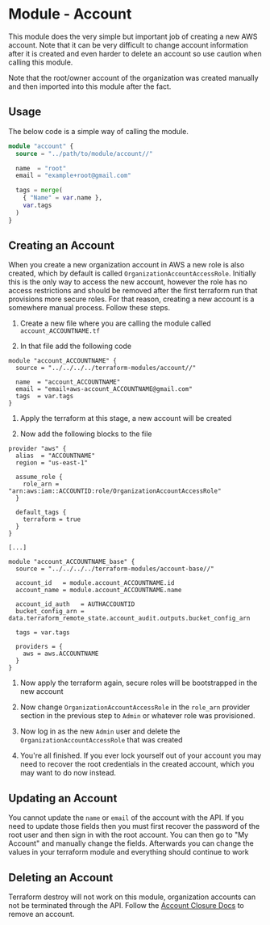 # Module - Account

This module does the very simple but important job of creating a new AWS account. Note that it can be very difficult to change account information after it is created and even harder to delete an account so use caution when calling this module.

Note that the root/owner account of the organization was created manually and then imported into this module after the fact.

## Usage

The below code is a simple way of calling the module.

```terraform
module "account" {
  source = "../path/to/module/account//"

  name  = "root"
  email = "example+root@gmail.com"

  tags = merge(
    { "Name" = var.name },
    var.tags
  )
}
```

## Creating an Account

When you create a new organization account in AWS a new role is also created, which by default is called `OrganizationAccountAccessRole`. Initially this is the only way to access the new account, however the role has no access restrictions and should be removed after the first terraform run that provisions more secure roles. For that reason, creating a new account is a somewhere manual process. Follow these steps.

1. Create a new file where you are calling the module called `account_ACCOUNTNAME.tf`

1. In that file add the following code

```hcl
module "account_ACCOUNTNAME" {
  source = "../../../../terraform-modules/account//"

  name  = "account_ACCOUNTNAME"
  email = "email+aws-account_ACCOUNTNAME@gmail.com"
  tags  = var.tags
}
```

1. Apply the terraform at this stage, a new account will be created

1. Now add the following blocks to the file

```hcl
provider "aws" {
  alias  = "ACCOUNTNAME"
  region = "us-east-1"

  assume_role {
    role_arn = "arn:aws:iam::ACCOUNTID:role/OrganizationAccountAccessRole"
  }

  default_tags {
    terraform = true
  }
}

[...]

module "account_ACCOUNTNAME_base" {
  source = "../../../../terraform-modules/account-base//"

  account_id   = module.account_ACCOUNTNAME.id
  account_name = module.account_ACCOUNTNAME.name

  account_id_auth   = AUTHACCOUNTID
  bucket_config_arn = data.terraform_remote_state.account_audit.outputs.bucket_config_arn

  tags = var.tags

  providers = {
    aws = aws.ACCOUNTNAME
  }
}
```

1. Now apply the terraform again, secure roles will be bootstrapped in the new account

1. Now change `OrganizationAccountAccessRole` in the `role_arn` provider section in the previous step to `Admin` or whatever role was provisioned.

1. Now log in as the new `Admin` user and delete the `OrganizationAccountAccessRole` that was created

1. You're all finished. If you ever lock yourself out of your account you may need to recover the root credentials in the created account, which you may want to do now instead.

## Updating an Account

You cannot update the `name` or `email` of the account with the API. If you need to update those fields then you must first recover the password of the root user and then sign in with the root account. You can then go to "My Account" and manually change the fields. Afterwards you can change the values in your terraform module and everything should continue to work

## Deleting an Account

Terraform destroy will not work on this module, organization accounts can not be terminated through the API. Follow the [Account Closure Docs][] to remove an account.

[Account Closure Docs]: https://docs.aws.amazon.com/organizations/latest/userguide/orgs_manage_accounts_close.html

